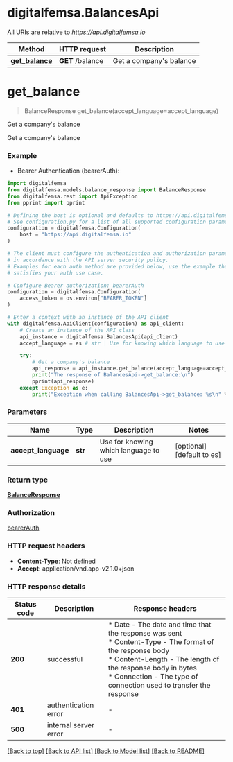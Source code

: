# digitalfemsa.BalancesApi

All URIs are relative to *https://api.digitalfemsa.io*

Method | HTTP request | Description
------------- | ------------- | -------------
[**get_balance**](BalancesApi.md#get_balance) | **GET** /balance | Get a company&#39;s balance


# **get_balance**
> BalanceResponse get_balance(accept_language=accept_language)

Get a company's balance

Get a company's balance

### Example

* Bearer Authentication (bearerAuth):

```python
import digitalfemsa
from digitalfemsa.models.balance_response import BalanceResponse
from digitalfemsa.rest import ApiException
from pprint import pprint

# Defining the host is optional and defaults to https://api.digitalfemsa.io
# See configuration.py for a list of all supported configuration parameters.
configuration = digitalfemsa.Configuration(
    host = "https://api.digitalfemsa.io"
)

# The client must configure the authentication and authorization parameters
# in accordance with the API server security policy.
# Examples for each auth method are provided below, use the example that
# satisfies your auth use case.

# Configure Bearer authorization: bearerAuth
configuration = digitalfemsa.Configuration(
    access_token = os.environ["BEARER_TOKEN"]
)

# Enter a context with an instance of the API client
with digitalfemsa.ApiClient(configuration) as api_client:
    # Create an instance of the API class
    api_instance = digitalfemsa.BalancesApi(api_client)
    accept_language = es # str | Use for knowing which language to use (optional) (default to es)

    try:
        # Get a company's balance
        api_response = api_instance.get_balance(accept_language=accept_language)
        print("The response of BalancesApi->get_balance:\n")
        pprint(api_response)
    except Exception as e:
        print("Exception when calling BalancesApi->get_balance: %s\n" % e)
```



### Parameters


Name | Type | Description  | Notes
------------- | ------------- | ------------- | -------------
 **accept_language** | **str**| Use for knowing which language to use | [optional] [default to es]

### Return type

[**BalanceResponse**](BalanceResponse.md)

### Authorization

[bearerAuth](../README.md#bearerAuth)

### HTTP request headers

 - **Content-Type**: Not defined
 - **Accept**: application/vnd.app-v2.1.0+json

### HTTP response details

| Status code | Description | Response headers |
|-------------|-------------|------------------|
**200** | successful |  * Date - The date and time that the response was sent <br>  * Content-Type - The format of the response body <br>  * Content-Length - The length of the response body in bytes <br>  * Connection - The type of connection used to transfer the response <br>  |
**401** | authentication error |  -  |
**500** | internal server error |  -  |

[[Back to top]](#) [[Back to API list]](../README.md#documentation-for-api-endpoints) [[Back to Model list]](../README.md#documentation-for-models) [[Back to README]](../README.md)

